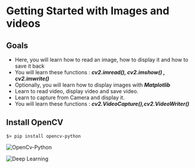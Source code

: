 
# Getting Started with Images and videos

## Goals

+ Here, you will learn how to read an image, how to display it and how to save it back
+ You will learn these functions : ***cv2.imread(), cv2.imshow() , cv2.imwrite()***
+ Optionally, you will learn how to display images with ***Matplotlib***
+ Learn to read video, display video and save video.
+ Learn to capture from Camera and display it.
+ You will learn these functions : ***cv2.VideoCapture(),cv2.VideoWriter()***


## Install OpenCV

    $> pip install opencv-python

![**OpenCv-Python**](http://www.vorobotics.com/wiki/images/d/d0/Opencv-python.png)


![**Deep Learning**](https://pbs.twimg.com/media/EZDbvVVWsAIy-6s?format=png&name=small)


